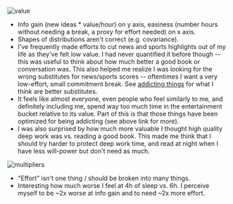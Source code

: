![value](https://github.com/BillZito/billzito.github.io/blob/master/assets/IMG_4847.JPG?raw=true)

- Info gain (new ideas * value/hour) on y axis, easiness (number hours without needing a break, a proxy for effort needed) on x axis.
- Shapes of distributions aren't correct (e.g. covariance).
- I've frequently made efforts to cut news and sports highlights out of my life as they've felt low value. I had never quantified it before though -- this was useful to think about how much better a good book or conversation was. This also helped me realize I was looking for the wrong substitutes for news/sports scores -- oftentimes I want a very low-effort, small commitment break. See [addicting things](https://www.billzito.com/2020/10/10/addicting-things) for what I think are better substitutes.
- It feels like almost everyone, even people who feel similarly to me, and definitely including me, spend way too much time in the entertainment bucket relative to its value. Part of this is that those things have been optimized for being addicting (see above link for more).
- I was also surprised by how much more valuable I thought high quality deep work was vs. reading a good book. This made me think that I should try harder to protect deep work time, and read at night when I have less will-power but don't need as much.

![multipliers](https://github.com/BillZito/billzito.github.io/blob/master/assets/IMG_4847.JPG?raw=true)

- "Effort" isn't one thing / should be broken into many things.
- Interesting how much worse I feel at 4h of sleep vs. 6h. I perceive myself to be ~2x worse at info gain and to need ~2x more effort.

